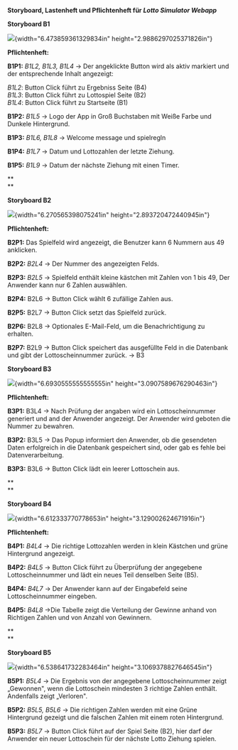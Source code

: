 **Storyboard, Lastenheft und Pflichtenheft für *Lotto Simulator
Webapp***

**Storyboard B1**

![](img/image1.png){width="6.473859361329834in"
height="2.9886297025371826in"}

**Pflichtenheft:**

**B1P1:** *B1L2, B1L3, B1L4* → Der angeklickte Button wird als aktiv
markiert und der entsprechende Inhalt angezeigt:

*B1L2*: Button Click führt zu Ergebniss Seite (B4)\
*B1L3*: Button Click führt zu Lottospiel Seite (B2)\
*B1L4*: Button Click führt zu Startseite (B1)

**B1P2:** *B1L5* → Logo der App in Groß Buchstaben mit Weiße Farbe und
Dunkele Hintergrund.

**B1P3:** *B1L6, B1L8* → Welcome message und spielregln

**B1P4:** *B1L7* → Datum und Lottozahlen der letzte Ziehung.

**B1P5:** *B1L9* → Datum der nächste Ziehung mit einen Timer.

**\
**

**Storyboard B2**

![](img/image2.png){width="6.270565398075241in"
height="2.893720472440945in"}

**Pflichtenheft:**

**B2P1:** Das Spielfeld wird angezeigt, die Benutzer kann 6 Nummern aus
49 anklicken.

**B2P2:** *B2L4* → Der Nummer des angezeigten Felds.

**B2P3:** *B2L5* → Spielfeld enthält kleine kästchen mit Zahlen von 1
bis 49, Der Anwender kann nur 6 Zahlen auswählen.

**B2P4:** B2L6 → Button Click wählt 6 zufällige Zahlen aus.

**B2P5:** B2L7 → Button Click setzt das Spielfeld zurück.

**B2P6:** B2L8 → Optionales E-Mail-Feld, um die Benachrichtigung zu
erhalten.

**B2P7:** B2L9 → Button Click speichert das ausgefüllte Feld in die
Datenbank und gibt der Lottoscheinnummer zurück. -\> B3

**Storyboard B3**

![](img/image3.png){width="6.6930555555555555in"
height="3.0907589676290463in"}

**Pflichtenheft:**

**B3P1:** B3L4 → Nach Prüfung der angaben wird ein Lottoscheinnummer
generiert und and der Anwender angezeigt. Der Anwender wird geboten die
Nummer zu bewahren.

**B3P2:** B3L5 → Das Popup informiert den Anwender, ob die gesendeten
Daten erfolgreich in die Datenbank gespeichert sind, oder gab es fehle
bei Datenverarbeitung.

**B3P3:** B3L6 → Button Click lädt ein leerer Lottoschein aus.

**\
**

**Storyboard B4**

![](img/image4.png){width="6.612333770778653in"
height="3.129002624671916in"}

**Pflichtenheft:**

**B4P1:** *B4L4* → Die richtige Lottozahlen werden in klein Kästchen und
grüne Hintergrund angezeigt.

**B4P2:** *B4L5* → Button Click führt zu Überprüfung der angegebene
Lottoscheinnummer und lädt ein neues Teil denselben Seite (B5).

**B4P4:** *B4L7* → Der Anwender kann auf der Eingabefeld seine
Lottoscheinnummer eingeben.

**B4P5:** *B4L8* →Die Tabelle zeigt die Verteilung der Gewinne anhand
von Richtigen Zahlen und von Anzahl von Gewinnern.

**\
**

**Storyboard B5**

![](img/image5.png){width="6.538641732283464in"
height="3.1069378827646545in"}

**B5P1:** *B5L4* → Die Ergebnis von der angegebene Lottoscheinnummer
zeigt „Gewonnen", wenn die Lottoschein mindesten 3 richtige Zahlen
enthält. Andenfalls zeigt „Verloren".

**B5P2:** *B5L5, B5L6* → Die richtigen Zahlen werden mit eine Grüne
Hintergrund gezeigt und die falschen Zahlen mit einem roten Hintergrund.

**B5P3:** *B5L7* → Button Click führt auf der Spiel Seite (B2), hier
darf der Anwender ein neuer Lottoschein für der nächste Lotto Ziehung
spielen.
